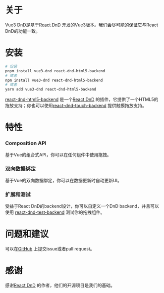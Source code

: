 # 关于
Vue3 DnD是基于[React DnD](https://react-dnd.github.io/react-dnd/about) 开发的Vue3版本。我们会尽可能的保证它与React DnD的功能一致。

# 安装
```bash
# 安装
pnpm install vue3-dnd react-dnd-html5-backend
# 或者
npm install vue3-dnd react-dnd-html5-backend
# 或者
yarn add vue3-dnd react-dnd-html5-backend
```
[react-dnd-html5-backend](https://www.npmjs.com/package/react-dnd-html5-backend) 是一个[React DnD](https://react-dnd.github.io/react-dnd/about) 的插件，它提供了一个HTML5的拖放支持；你也可以使用[react-dnd-touch-backend](https://www.npmjs.com/package/react-dnd-touch-backend) 提供触摸拖放支持。

# 特性
### Composition API 
基于Vue的组合式API，你可以在任何组件中使用拖拽。
### 双向数据绑定
基于Vue的双向数据绑定，你可以在数据更新时自动更新UI。
### 扩展和测试
受益于React DnD的backend设计，你可以自定义一个DnD backend，并且可以使用 [react-dnd-test-backend](https://www.npmjs.com/package/react-dnd-test-backend) 测试你的拖拽组件。


# 问题和建议
可以在[GitHub](https://github.com/hcg1023/vue3-dnd) 上提交issue或者pull request。

# 感谢
感谢[React DnD](https://react-dnd.github.io/react-dnd/about) 的作者，他们的开源项目是我们的基础。
